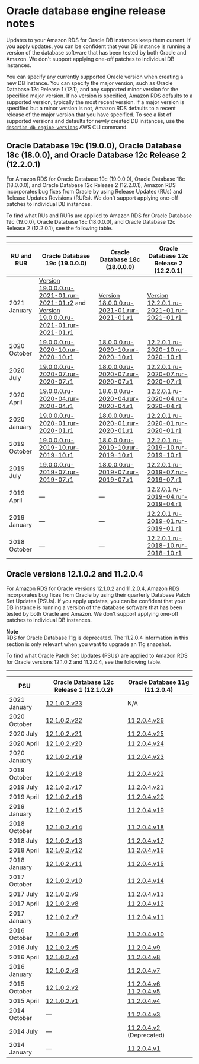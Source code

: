 # Oracle database engine release notes<a name="Appendix.Oracle.PatchComposition"></a>

Updates to your Amazon RDS for Oracle DB instances keep them current\. If you apply updates, you can be confident that your DB instance is running a version of the database software that has been tested by both Oracle and Amazon\. We don't support applying one\-off patches to individual DB instances\.

You can specify any currently supported Oracle version when creating a new DB instance\. You can specify the major version, such as Oracle Database 12c Release 1 \(12\.1\), and any supported minor version for the specified major version\. If no version is specified, Amazon RDS defaults to a supported version, typically the most recent version\. If a major version is specified but a minor version is not, Amazon RDS defaults to a recent release of the major version that you have specified\. To see a list of supported versions and defaults for newly created DB instances, use the [ `describe-db-engine-versions`](https://docs.aws.amazon.com/cli/latest/reference/rds/describe-db-engine-versions.html) AWS CLI command\.

## Oracle Database 19c \(19\.0\.0\), Oracle Database 18c \(18\.0\.0\), and Oracle Database 12c Release 2 \(12\.2\.0\.1\)<a name="Appendix.Oracle.PatchComposition.180-122"></a>

For Amazon RDS for Oracle Database 19c \(19\.0\.0\.0\), Oracle Database 18c \(18\.0\.0\.0\), and Oracle Database 12c Release 2 \(12\.2\.0\.1\), Amazon RDS incorporates bug fixes from Oracle by using Release Updates \(RUs\) and Release Updates Revisions \(RURs\)\. We don't support applying one\-off patches to individual DB instances\.

To find what RUs and RURs are applied to Amazon RDS for Oracle Database 19c \(19\.0\.0\), Oracle Database 18c \(18\.0\.0\.0\), and Oracle Database 12c Release 2 \(12\.2\.0\.1\), see the following table\. 


****  

|  RU and RUR  |  Oracle Database 19c \(19\.0\.0\.0\)  |  Oracle Database 18c \(18\.0\.0\.0\)  |  Oracle Database 12c Release 2 \(12\.2\.0\.1\)  | 
| --- | --- | --- | --- | 
|  2021 January  |  [Version 19\.0\.0\.0\.ru\-2021\-01\.rur\-2021\-01\.r2](Appendix.Oracle.RU-RUR.19.0.0.0.md#Appendix.Oracle.RU-RUR.19.0.0.0.ru-2021-01.rur-2021-01.r2) and [Version 19\.0\.0\.0\.ru\-2021\-01\.rur\-2021\-01\.r1](Appendix.Oracle.RU-RUR.19.0.0.0.md#Appendix.Oracle.RU-RUR.19.0.0.0.ru-2021-01.rur-2021-01.r1)  |  [Version 18\.0\.0\.0\.ru\-2021\-01\.rur\-2021\-01\.r1](Appendix.Oracle.RU-RUR.18.0.0.0.md#Appendix.Oracle.RU-RUR.18.0.0.0.ru-2021-01.rur-2021-01.r1)  |  [Version 12\.2\.0\.1\.ru\-2021\-01\.rur\-2021\-01\.r1](Appendix.Oracle.RU-RUR.12.2.0.1.md#Appendix.Oracle.RU-RUR.12.2.0.1.ru-2021-01.rur-2021-01.r1)  | 
|  2020 October  |  [19\.0\.0\.0\.ru\-2020\-10\.rur\-2020\-10\.r1](Appendix.Oracle.RU-RUR.19.0.0.0.md#Appendix.Oracle.RU-RUR.19.0.0.0.ru-2020-10.rur-2020-10.r1)  |  [18\.0\.0\.0\.ru\-2020\-10\.rur\-2020\-10\.r1](Appendix.Oracle.RU-RUR.18.0.0.0.md#Appendix.Oracle.RU-RUR.18.0.0.0.ru-2020-10.rur-2020-10.r1)  |  [12\.2\.0\.1\.ru\-2020\-10\.rur\-2020\-10\.r1](Appendix.Oracle.RU-RUR.12.2.0.1.md#Appendix.Oracle.RU-RUR.12.2.0.1.ru-2020-10.rur-2020-10.r1)  | 
|  2020 July  |  [19\.0\.0\.0\.ru\-2020\-07\.rur\-2020\-07\.r1](Appendix.Oracle.RU-RUR.19.0.0.0.md#Appendix.Oracle.RU-RUR.19.0.0.0.ru-2020-07.rur-2020-07.r1)  |  [18\.0\.0\.0\.ru\-2020\-07\.rur\-2020\-07\.r1](Appendix.Oracle.RU-RUR.18.0.0.0.md#Appendix.Oracle.RU-RUR.18.0.0.0.ru-2020-07.rur-2020-07.r1)  |  [12\.2\.0\.1\.ru\-2020\-07\.rur\-2020\-07\.r1](Appendix.Oracle.RU-RUR.12.2.0.1.md#Appendix.Oracle.RU-RUR.12.2.0.1.ru-2020-07.rur-2020-07.r1)  | 
|  2020 April  |  [19\.0\.0\.0\.ru\-2020\-04\.rur\-2020\-04\.r1](Appendix.Oracle.RU-RUR.19.0.0.0.md#Appendix.Oracle.RU-RUR.19.0.0.0.ru-2020-04.rur-2020-04.r1)  |  [18\.0\.0\.0\.ru\-2020\-04\.rur\-2020\-04\.r1](Appendix.Oracle.RU-RUR.18.0.0.0.md#Appendix.Oracle.RU-RUR.18.0.0.0.ru-2020-04.rur-2020-04.r1)  |  [12\.2\.0\.1\.ru\-2020\-04\.rur\-2020\-04\.r1](Appendix.Oracle.RU-RUR.12.2.0.1.md#Appendix.Oracle.RU-RUR.12.2.0.1.ru-2020-04.rur-2020-04.r1)  | 
|  2020 January  |  [19\.0\.0\.0\.ru\-2020\-01\.rur\-2020\-01\.r1](Appendix.Oracle.RU-RUR.19.0.0.0.md#Appendix.Oracle.RU-RUR.19.0.0.0.ru-2020-01.rur-2020-01.r1)  |  [18\.0\.0\.0\.ru\-2020\-01\.rur\-2020\-01\.r1](Appendix.Oracle.RU-RUR.18.0.0.0.md#Appendix.Oracle.RU-RUR.18.0.0.0.ru-2020-01.rur-2020-01.r1)  |  [12\.2\.0\.1\.ru\-2020\-01\.rur\-2020\-01\.r1](Appendix.Oracle.RU-RUR.12.2.0.1.md#Appendix.Oracle.RU-RUR.12.2.0.1.ru-2020-01.rur-2020-01.r1)  | 
|  2019 October  |  [19\.0\.0\.0\.ru\-2019\-10\.rur\-2019\-10\.r1](Appendix.Oracle.RU-RUR.19.0.0.0.md#Appendix.Oracle.RU-RUR.19.0.0.0.ru-2019-10.rur-2019-10.r1)  |  [18\.0\.0\.0\.ru\-2019\-10\.rur\-2019\-10\.r1](Appendix.Oracle.RU-RUR.18.0.0.0.md#Appendix.Oracle.RU-RUR.18.0.0.0.ru-2019-10.rur-2019-10.r1)  |  [12\.2\.0\.1\.ru\-2019\-10\.rur\-2019\-10\.r1](Appendix.Oracle.RU-RUR.12.2.0.1.md#Appendix.Oracle.RU-RUR.12.2.0.1.ru-2019-10.rur-2019-10.r1)  | 
|  2019 July  |  [19\.0\.0\.0\.ru\-2019\-07\.rur\-2019\-07\.r1](Appendix.Oracle.RU-RUR.19.0.0.0.md#Appendix.Oracle.RU-RUR.19.0.0.0.ru-2019-07.rur-2019-07.r1)  |  [18\.0\.0\.0\.ru\-2019\-07\.rur\-2019\-07\.r1](Appendix.Oracle.RU-RUR.18.0.0.0.md#Appendix.Oracle.RU-RUR.18.0.0.0.ru-2019-07.rur-2019-07.r1)  |  [12\.2\.0\.1\.ru\-2019\-07\.rur\-2019\-07\.r1](Appendix.Oracle.RU-RUR.12.2.0.1.md#Appendix.Oracle.RU-RUR.12.2.0.1.ru-2019-07.rur-2019-07.r1)  | 
|  2019 April  |  —  |  —  |  [12\.2\.0\.1\.ru\-2019\-04\.rur\-2019\-04\.r1](Appendix.Oracle.RU-RUR.12.2.0.1.md#Appendix.Oracle.RU-RUR.12.2.0.1.ru-2019-04.rur-2019-04.r1)  | 
|  2019 January  |  —  |  —  |  [12\.2\.0\.1\.ru\-2019\-01\.rur\-2019\-01\.r1](Appendix.Oracle.RU-RUR.12.2.0.1.md#Appendix.Oracle.RU-RUR.12.2.0.1.ru-2019-01.rur-2019-01.r1)  | 
|  2018 October  |  —  |  —  |  [12\.2\.0\.1\.ru\-2018\-10\.rur\-2018\-10\.r1](Appendix.Oracle.RU-RUR.12.2.0.1.md#Appendix.Oracle.RU-RUR.12.2.0.1.ru-2018-10.rur-2018-10.r1)  | 

## Oracle versions 12\.1\.0\.2 and 11\.2\.0\.4<a name="Appendix.Oracle.PatchComposition.121-112"></a>

For Amazon RDS for Oracle versions 12\.1\.0\.2 and 11\.2\.0\.4, Amazon RDS incorporates bug fixes from Oracle by using their quarterly Database Patch Set Updates \(PSUs\)\. If you apply updates, you can be confident that your DB instance is running a version of the database software that has been tested by both Oracle and Amazon\. We don't support applying one\-off patches to individual DB instances\.

**Note**  
RDS for Oracle Database 11g is deprecated\. The 11\.2\.0\.4 information in this section is only relevant when you want to upgrade an 11g snapshot\.

To find what Oracle Patch Set Updates \(PSUs\) are applied to Amazon RDS for Oracle versions 12\.1\.0\.2 and 11\.2\.0\.4, see the following table\. 


****  

|  PSU  |  Oracle Database 12c Release 1 \(12\.1\.0\.2\)  |  Oracle Database 11g \(11\.2\.0\.4\)  | 
| --- | --- | --- | 
|  2021 January  | [12\.1\.0\.2\.v23](Appendix.Oracle.PatchComposition.12.1.0.2.md#Appendix.Oracle.PatchComposition.12.1.0.2.v23) |  N/A  | 
|  2020 October  |  [12\.1\.0\.2\.v22](Appendix.Oracle.PatchComposition.12.1.0.2.md#Appendix.Oracle.PatchComposition.12.1.0.2.v22)  |  [11\.2\.0\.4\.v26](Appendix.Oracle.PatchComposition.11.2.0.4.md#Appendix.Oracle.PatchComposition.11.2.0.4.v26)  | 
|  2020 July  |  [12\.1\.0\.2\.v21](Appendix.Oracle.PatchComposition.12.1.0.2.md#Appendix.Oracle.PatchComposition.12.1.0.2.v21)  |  [11\.2\.0\.4\.v25](Appendix.Oracle.PatchComposition.11.2.0.4.md#Appendix.Oracle.PatchComposition.11.2.0.4.v25)  | 
|  2020 April  |  [12\.1\.0\.2\.v20](Appendix.Oracle.PatchComposition.12.1.0.2.md#Appendix.Oracle.PatchComposition.12.1.0.2.v20)  |  [11\.2\.0\.4\.v24](Appendix.Oracle.PatchComposition.11.2.0.4.md#Appendix.Oracle.PatchComposition.11.2.0.4.v24)  | 
|  2020 January  |  [12\.1\.0\.2\.v19](Appendix.Oracle.PatchComposition.12.1.0.2.md#Appendix.Oracle.PatchComposition.12.1.0.2.v19)  |  [11\.2\.0\.4\.v23](Appendix.Oracle.PatchComposition.11.2.0.4.md#Appendix.Oracle.PatchComposition.11.2.0.4.v23)  | 
|  2019 October  |  [12\.1\.0\.2\.v18](Appendix.Oracle.PatchComposition.12.1.0.2.md#Appendix.Oracle.PatchComposition.12.1.0.2.v18)  |  [11\.2\.0\.4\.v22](Appendix.Oracle.PatchComposition.11.2.0.4.md#Appendix.Oracle.PatchComposition.11.2.0.4.v22)  | 
|  2019 July  |  [12\.1\.0\.2\.v17](Appendix.Oracle.PatchComposition.12.1.0.2.md#Appendix.Oracle.PatchComposition.12.1.0.2.v17)  |  [11\.2\.0\.4\.v21](Appendix.Oracle.PatchComposition.11.2.0.4.md#Appendix.Oracle.PatchComposition.11.2.0.4.v21)  | 
|  2019 April  |  [12\.1\.0\.2\.v16](Appendix.Oracle.PatchComposition.12.1.0.2.md#Appendix.Oracle.PatchComposition.12.1.0.2.v16)  |  [11\.2\.0\.4\.v20](Appendix.Oracle.PatchComposition.11.2.0.4.md#Appendix.Oracle.PatchComposition.11.2.0.4.v20)  | 
|  2019 January  |  [12\.1\.0\.2\.v15](Appendix.Oracle.PatchComposition.12.1.0.2.md#Appendix.Oracle.PatchComposition.12.1.0.2.v15)  |  [11\.2\.0\.4\.v19](Appendix.Oracle.PatchComposition.11.2.0.4.md#Appendix.Oracle.PatchComposition.11.2.0.4.v19)  | 
|  2018 October  |  [12\.1\.0\.2\.v14](Appendix.Oracle.PatchComposition.12.1.0.2.md#Appendix.Oracle.PatchComposition.12.1.0.2.v14)  |  [11\.2\.0\.4\.v18](Appendix.Oracle.PatchComposition.11.2.0.4.md#Appendix.Oracle.PatchComposition.11.2.0.4.v18)  | 
|  2018 July  |  [12\.1\.0\.2\.v13](Appendix.Oracle.PatchComposition.12.1.0.2.md#Appendix.Oracle.PatchComposition.12.1.0.2.v13)  |  [11\.2\.0\.4\.v17](Appendix.Oracle.PatchComposition.11.2.0.4.md#Appendix.Oracle.PatchComposition.11.2.0.4.v17)  | 
|  2018 April  |  [12\.1\.0\.2\.v12](Appendix.Oracle.PatchComposition.12.1.0.2.md#Appendix.Oracle.PatchComposition.12.1.0.2.v12)  |  [11\.2\.0\.4\.v16](Appendix.Oracle.PatchComposition.11.2.0.4.md#Appendix.Oracle.PatchComposition.11.2.0.4.v16)  | 
|  2018 January  |  [12\.1\.0\.2\.v11](Appendix.Oracle.PatchComposition.12.1.0.2.md#Appendix.Oracle.PatchComposition.12.1.0.2.v11)  |  [11\.2\.0\.4\.v15](Appendix.Oracle.PatchComposition.11.2.0.4.md#Appendix.Oracle.PatchComposition.11.2.0.4.v15)  | 
|  2017 October  |  [12\.1\.0\.2\.v10](Appendix.Oracle.PatchComposition.12.1.0.2.md#Appendix.Oracle.PatchComposition.12.1.0.2.v10)  |  [11\.2\.0\.4\.v14](Appendix.Oracle.PatchComposition.11.2.0.4.md#Appendix.Oracle.PatchComposition.11.2.0.4.v14)  | 
|  2017 July  |  [12\.1\.0\.2\.v9](Appendix.Oracle.PatchComposition.12.1.0.2.md#Appendix.Oracle.PatchComposition.12.1.0.2.v9)  |  [11\.2\.0\.4\.v13](Appendix.Oracle.PatchComposition.11.2.0.4.md#Appendix.Oracle.PatchComposition.11.2.0.4.v13)  | 
|  2017 April  |  [12\.1\.0\.2\.v8](Appendix.Oracle.PatchComposition.12.1.0.2.md#Appendix.Oracle.PatchComposition.12.1.0.2.v8)  |  [11\.2\.0\.4\.v12](Appendix.Oracle.PatchComposition.11.2.0.4.md#Appendix.Oracle.PatchComposition.11.2.0.4.v12)  | 
|  2017 January  |  [12\.1\.0\.2\.v7](Appendix.Oracle.PatchComposition.12.1.0.2.md#Appendix.Oracle.PatchComposition.12.1.0.2.v7)  |  [11\.2\.0\.4\.v11](Appendix.Oracle.PatchComposition.11.2.0.4.md#Appendix.Oracle.PatchComposition.11.2.0.4.v11)  | 
|  2016 October  |  [12\.1\.0\.2\.v6](Appendix.Oracle.PatchComposition.12.1.0.2.md#Appendix.Oracle.PatchComposition.12.1.0.2.v6)  |  [11\.2\.0\.4\.v10](Appendix.Oracle.PatchComposition.11.2.0.4.md#Appendix.Oracle.PatchComposition.11.2.0.4.v10)  | 
|  2016 July  |  [12\.1\.0\.2\.v5](Appendix.Oracle.PatchComposition.12.1.0.2.md#Appendix.Oracle.PatchComposition.12.1.0.2.v5)  |  [11\.2\.0\.4\.v9](Appendix.Oracle.PatchComposition.11.2.0.4.md#Appendix.Oracle.PatchComposition.11.2.0.4.v9)  | 
|  2016 April  |  [12\.1\.0\.2\.v4](Appendix.Oracle.PatchComposition.12.1.0.2.md#Appendix.Oracle.PatchComposition.12.1.0.2.v4)  |  [11\.2\.0\.4\.v8](Appendix.Oracle.PatchComposition.11.2.0.4.md#Appendix.Oracle.PatchComposition.11.2.0.4.v8)  | 
|  2016 January  |  [12\.1\.0\.2\.v3](Appendix.Oracle.PatchComposition.12.1.0.2.md#Appendix.Oracle.PatchComposition.12.1.0.2.v3)  |  [11\.2\.0\.4\.v7](Appendix.Oracle.PatchComposition.11.2.0.4.md#Appendix.Oracle.PatchComposition.11.2.0.4.v7)  | 
|  2015 October  |  [12\.1\.0\.2\.v2](Appendix.Oracle.PatchComposition.12.1.0.2.md#Appendix.Oracle.PatchComposition.12.1.0.2.v2)  |  [11\.2\.0\.4\.v6](Appendix.Oracle.PatchComposition.11.2.0.4.md#Appendix.Oracle.PatchComposition.11.2.0.4.v6) [11\.2\.0\.4\.v5](Appendix.Oracle.PatchComposition.11.2.0.4.md#Appendix.Oracle.PatchComposition.11.2.0.4.v5)  | 
|  2015 April  |  [12\.1\.0\.2\.v1](Appendix.Oracle.PatchComposition.12.1.0.2.md#Appendix.Oracle.PatchComposition.12.1.0.2.v1)  |  [11\.2\.0\.4\.v4](Appendix.Oracle.PatchComposition.11.2.0.4.md#Appendix.Oracle.PatchComposition.11.2.0.4.v4)  | 
|  2014 October  |  —  |  [11\.2\.0\.4\.v3](Appendix.Oracle.PatchComposition.11.2.0.4.md#Appendix.Oracle.PatchComposition.11.2.0.4.v3)  | 
|  2014 July  |  —  |  [11\.2\.0\.4\.v2](Appendix.Oracle.PatchComposition.11.2.0.4.md#Appendix.Oracle.PatchComposition.11.2.0.4.v2) \(Deprecated\)  | 
|  2014 January  |  —  |  [11\.2\.0\.4\.v1](Appendix.Oracle.PatchComposition.11.2.0.4.md#Appendix.Oracle.PatchComposition.11.2.0.4.v1)  | 